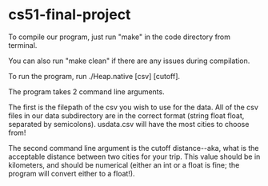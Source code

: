 # cs51-final-project



To compile our program, just run "make" in the code directory from terminal.

You can also run "make clean" if there are any issues during compilation.




To run the program, run ./Heap.native [csv] [cutoff].

The program takes 2 command line arguments.

The first is the filepath of the csv you wish to use for the data. All of the csv files in our data subdirectory are in the correct format (string float float, separated by semicolons). usdata.csv will have the most cities to choose from!

The second command line argument is the cutoff distance--aka, what is the acceptable distance between two cities for your trip. This value should be in kilometers, and should be numerical (either an int or a float is fine; the program will convert either to a float!).